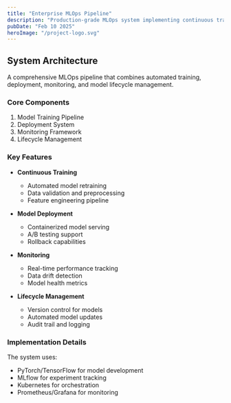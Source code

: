 ```yaml
---
title: "Enterprise MLOps Pipeline"
description: "Production-grade MLOps system implementing continuous training, model deployment, monitoring, and automated model lifecycle management"
pubDate: "Feb 10 2025"
heroImage: "/project-logo.svg"
---
```


## System Architecture

A comprehensive MLOps pipeline that combines automated training, deployment, monitoring, and model lifecycle management.

### Core Components

1. Model Training Pipeline
2. Deployment System
3. Monitoring Framework
4. Lifecycle Management

### Key Features

- **Continuous Training**
  - Automated model retraining
  - Data validation and preprocessing
  - Feature engineering pipeline

- **Model Deployment**
  - Containerized model serving
  - A/B testing support
  - Rollback capabilities

- **Monitoring**
  - Real-time performance tracking
  - Data drift detection
  - Model health metrics

- **Lifecycle Management**
  - Version control for models
  - Automated model updates
  - Audit trail and logging

### Implementation Details

The system uses:
- PyTorch/TensorFlow for model development
- MLflow for experiment tracking
- Kubernetes for orchestration
- Prometheus/Grafana for monitoring 
